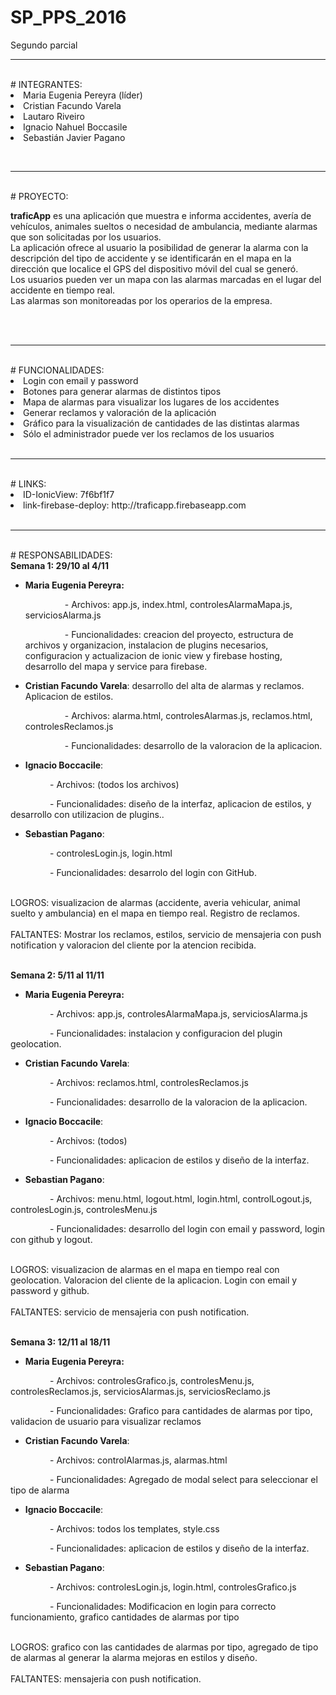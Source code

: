 # SP_PPS_2016
Segundo parcial

<hr />
<br /> 
# INTEGRANTES:
<br /><li> Maria Eugenia Pereyra (líder)</li>
<li> Cristian Facundo Varela</li>
<li> Lautaro Riveiro </li>
<li> Ignacio Nahuel Boccasile </li>
<li> Sebasti&aacute;n Javier Pagano</p></li>

<br />
<hr />
<br /> 
# PROYECTO: 
<br />
<p><strong>traficApp</strong> es una aplicaci&oacute;n que muestra e informa accidentes, aver&iacute;a de veh&iacute;culos, animales sueltos o necesidad de ambulancia, mediante alarmas que son solicitadas por los usuarios.<br/>La aplicaci&oacute;n ofrece al usuario la posibilidad de generar la alarma con la descripci&oacute;n del tipo de accidente y se identificar&aacute;n en el mapa en la direcci&oacute;n que localice el GPS del dispositivo m&oacute;vil del cual se gener&oacute;.<br/>Los usuarios pueden ver un mapa con las alarmas marcadas en el lugar del accidente en tiempo real.<br/>Las alarmas son monitoreadas por los operarios de la empresa.</p>
<br /><br />
<hr />
<br /> 
# FUNCIONALIDADES:
<br />
<li>Login con email y password</li>
<li>Botones para generar alarmas de distintos tipos</li>
<li>Mapa de alarmas para visualizar los lugares de los accidentes</li>
<li>Generar reclamos y valoraci&oacute;n de la aplicaci&oacute;n</li>
<li>Gr&aacute;fico para la visualizaci&oacute;n de cantidades de las distintas alarmas</li>
<li>S&oacute;lo el administrador puede ver los reclamos de los usuarios</li>
<br/>
<hr />
<br /> 
# LINKS:
<br /> 
<li> ID-IonicView: 7f6bf1f7</li><li> link-firebase-deploy: http://traficapp.firebaseapp.com</li>
<br />
<hr />
<br /> 
# RESPONSABILIDADES:
<br />
<strong>Semana 1: 29/10 al 4/11</strong><br />
<ul>
    <li><strong>Maria Eugenia Pereyra:</strong> </li>
    <p>&nbsp; &nbsp; &nbsp; &nbsp; &nbsp; &nbsp; &nbsp; &nbsp; - Archivos: app.js, index.html, controlesAlarmaMapa.js, serviciosAlarma.js</p>
<p>&nbsp; &nbsp; &nbsp; &nbsp; &nbsp; &nbsp; &nbsp; &nbsp; - Funcionalidades: creacion del proyecto, estructura de archivos y organizacion, instalacion de plugins necesarios, configuracion y actualizacion de ionic view y firebase hosting, desarrollo del mapa y service para firebase.</p>
</ul>
<ul>
    <li><strong>Cristian Facundo Varela</strong>: desarrollo del alta de alarmas y reclamos. Aplicacion de estilos.</li>
    <p>&nbsp; &nbsp; &nbsp; &nbsp; &nbsp; &nbsp; &nbsp; &nbsp; - Archivos: alarma.html, controlesAlarmas.js, reclamos.html, controlesReclamos.js</p>
<p>&nbsp; &nbsp; &nbsp; &nbsp; &nbsp; &nbsp; &nbsp; &nbsp; - Funcionalidades: desarrollo de la valoracion de la aplicacion.</p>
</ul>
<ul>
    <li><strong>Ignacio Boccacile</strong>:</li>
</ul>
    <p>&nbsp; &nbsp; &nbsp; &nbsp; &nbsp; &nbsp; &nbsp; &nbsp; - Archivos: (todos los archivos)</p>
<p>&nbsp; &nbsp; &nbsp; &nbsp; &nbsp; &nbsp; &nbsp; &nbsp; - Funcionalidades:  dise&ntilde;o de la interfaz, aplicacion de estilos, y desarrollo con utilizacion de plugins..</p>
<ul>
    <li><strong>Sebastian Pagano</strong>: </li>
    </ul>
<p>&nbsp; &nbsp; &nbsp; &nbsp; &nbsp; &nbsp; &nbsp; &nbsp; - controlesLogin.js, login.html</p>
<p>&nbsp; &nbsp; &nbsp; &nbsp; &nbsp; &nbsp; &nbsp; &nbsp; - Funcionalidades: desarrolo del login con GitHub.</p>
<p><br />LOGROS: visualizacion de alarmas (accidente, averia vehicular, animal suelto y ambulancia) en el mapa en tiempo real. Registro de reclamos.<br /><br />FALTANTES: Mostrar los reclamos, estilos, servicio de mensajeria con push notification y valoracion del cliente por la atencion recibida.<br /></p>
<p><br /><strong>Semana 2: 5/11 al 11/11</strong><br /></p>
<ul>
    <li><strong>Maria Eugenia Pereyra:</strong>&nbsp;</li>
    </ul>
<p>&nbsp; &nbsp; &nbsp; &nbsp; &nbsp; &nbsp; &nbsp; &nbsp; - Archivos: app.js, controlesAlarmaMapa.js, serviciosAlarma.js</p>
<p>&nbsp; &nbsp; &nbsp; &nbsp; &nbsp; &nbsp; &nbsp; &nbsp; - Funcionalidades: instalacion y configuracion del plugin geolocation.</p>
<ul>
    <li><strong>Cristian Facundo Varela</strong>:&nbsp;</li>
</ul>
<p>&nbsp; &nbsp; &nbsp; &nbsp; &nbsp; &nbsp; &nbsp; &nbsp; - Archivos: reclamos.html, controlesReclamos.js</p>
<p>&nbsp; &nbsp; &nbsp; &nbsp; &nbsp; &nbsp; &nbsp; &nbsp; - Funcionalidades: desarrollo de la valoracion de la aplicacion.</p>
<ul>
    <li><strong>Ignacio Boccacile</strong>:&nbsp;</li>
</ul>
<p>&nbsp; &nbsp; &nbsp; &nbsp; &nbsp; &nbsp; &nbsp; &nbsp; - Archivos: (todos)</p>
<p>&nbsp; &nbsp; &nbsp; &nbsp; &nbsp; &nbsp; &nbsp; &nbsp; - Funcionalidades: aplicacion de estilos y dise&ntilde;o de la interfaz.</p>
<ul>
    <li><strong>Sebastian Pagano</strong>:&nbsp;</li>
</ul>
<p>&nbsp; &nbsp; &nbsp; &nbsp; &nbsp; &nbsp; &nbsp; &nbsp; - Archivos: menu.html, logout.html, login.html, controlLogout.js, controlesLogin.js, controlesMenu.js</p>
<p>&nbsp; &nbsp; &nbsp; &nbsp; &nbsp; &nbsp; &nbsp; &nbsp; - Funcionalidades: desarrollo del login con email y password, login con github y logout.</p>
<p><br />LOGROS: visualizacion de alarmas en el mapa en tiempo real con geolocation. Valoracion del cliente de la aplicacion. Login con email y password y github.<br /><br />FALTANTES: servicio de mensajeria con push notification.<br /></p>

<p><br /><strong>Semana 3: 12/11 al 18/11</strong><br /></p>
<ul>
    <li><strong>Maria Eugenia Pereyra:</strong>&nbsp;</li>
    </ul>
<p>&nbsp; &nbsp; &nbsp; &nbsp; &nbsp; &nbsp; &nbsp; &nbsp; - Archivos: controlesGrafico.js, controlesMenu.js, controlesReclamos.js, serviciosAlarmas.js, serviciosReclamo.js</p>
<p>&nbsp; &nbsp; &nbsp; &nbsp; &nbsp; &nbsp; &nbsp; &nbsp; - Funcionalidades: Grafico para cantidades de alarmas por tipo, validacion de usuario para visualizar reclamos</p>
<ul>
    <li><strong>Cristian Facundo Varela</strong>:&nbsp;</li>
</ul>
<p>&nbsp; &nbsp; &nbsp; &nbsp; &nbsp; &nbsp; &nbsp; &nbsp; - Archivos: controlAlarmas.js, alarmas.html</p>
<p>&nbsp; &nbsp; &nbsp; &nbsp; &nbsp; &nbsp; &nbsp; &nbsp; - Funcionalidades: Agregado de modal select para seleccionar el tipo de alarma</p>
<ul>
    <li><strong>Ignacio Boccacile</strong>:&nbsp;</li>
</ul>
<p>&nbsp; &nbsp; &nbsp; &nbsp; &nbsp; &nbsp; &nbsp; &nbsp; - Archivos: todos los templates, style.css</p>
<p>&nbsp; &nbsp; &nbsp; &nbsp; &nbsp; &nbsp; &nbsp; &nbsp; - Funcionalidades: aplicacion de estilos y dise&ntilde;o de la interfaz.</p>
<ul>
    <li><strong>Sebastian Pagano</strong>:&nbsp;</li>
</ul>
<p>&nbsp; &nbsp; &nbsp; &nbsp; &nbsp; &nbsp; &nbsp; &nbsp; - Archivos: controlesLogin.js, login.html, controlesGrafico.js</p>
<p>&nbsp; &nbsp; &nbsp; &nbsp; &nbsp; &nbsp; &nbsp; &nbsp; - Funcionalidades: Modificacion en login para correcto funcionamiento, grafico cantidades de alarmas por tipo</p>
<p><br />LOGROS: grafico con las cantidades de alarmas por tipo, agregado de tipo de alarmas al generar la alarma mejoras en estilos y diseño. <br /><br />FALTANTES: mensajeria con push notification.<br /></p>
